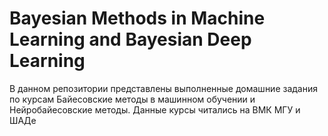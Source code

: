 # Bayesian Methods in Machine Learning and Bayesian Deep Learning
В данном репозитории представлены выполненные домашние задания по курсам Байесовские методы в машинном обучении и Нейробайесовские методы. Данные курсы читались на ВМК МГУ и ШАДе
